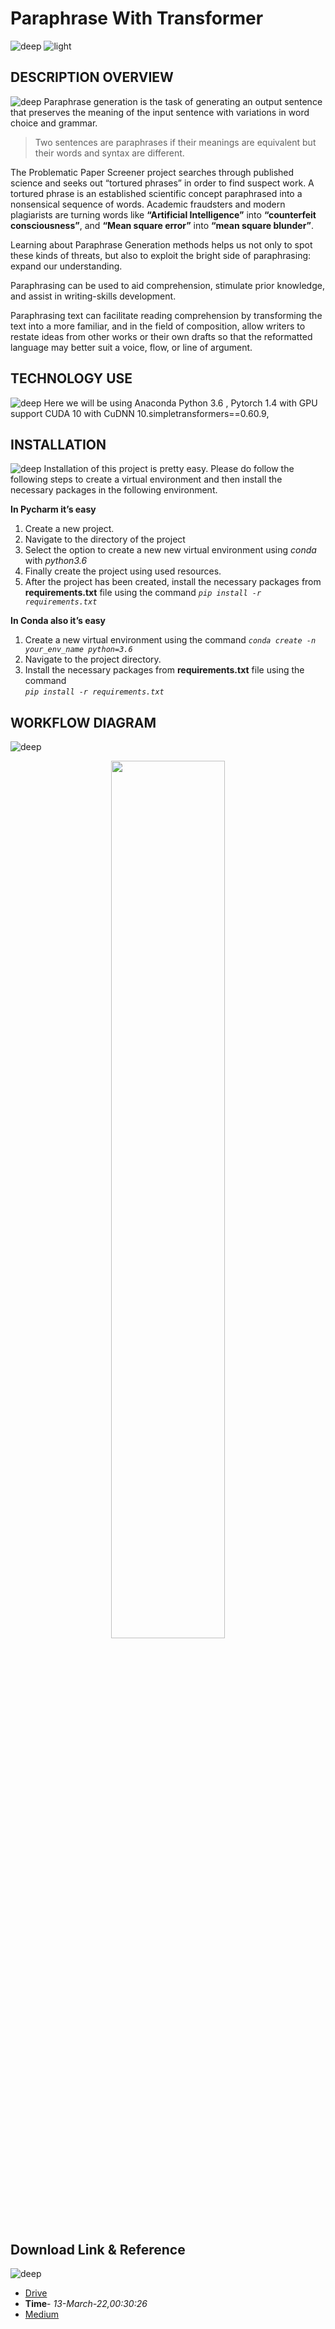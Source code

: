 # Paraphrase With Transformer
![deep](https://user-images.githubusercontent.com/12748752/181097747-f97a41d2-ebab-4295-8dae-fac47563a251.png)
![light](https://user-images.githubusercontent.com/12748752/181097751-9be22081-c630-4756-9ea8-2c27fdce6984.png)

## DESCRIPTION OVERVIEW
![deep](https://user-images.githubusercontent.com/12748752/181097747-f97a41d2-ebab-4295-8dae-fac47563a251.png)
Paraphrase generation is the task of generating an output sentence that preserves the meaning of the input sentence with variations in word choice and grammar.

> Two sentences are paraphrases if their meanings are equivalent but their words and syntax are different.

The Problematic Paper Screener project searches through published science and seeks out “tortured phrases” in order to find suspect work. A tortured phrase is an established scientific concept paraphrased into a nonsensical sequence of words. Academic fraudsters and modern plagiarists are turning words like **“Artificial Intelligence”** into **“counterfeit consciousness”**, and **“Mean square error”** into **“mean square blunder”**.

Learning about Paraphrase Generation methods helps us not only to spot these kinds of threats, but also to exploit the bright side of paraphrasing: expand our understanding.

Paraphrasing can be used to aid comprehension, stimulate prior knowledge, and assist in writing-skills development.

Paraphrasing text can facilitate reading comprehension by transforming the text into a more familiar, and in the field of composition, allow writers to restate ideas from other works or their own drafts so that the reformatted language may better suit a voice, flow, or line of argument.

## TECHNOLOGY USE
![deep](https://user-images.githubusercontent.com/12748752/181097747-f97a41d2-ebab-4295-8dae-fac47563a251.png)
Here we will be using  Anaconda Python 3.6 , Pytorch 1.4 with GPU support CUDA 10 with CuDNN 10.simpletransformers==0.60.9,



## INSTALLATION
![deep](https://user-images.githubusercontent.com/12748752/181097747-f97a41d2-ebab-4295-8dae-fac47563a251.png)
Installation of this project is pretty easy. Please do follow the following steps to create a virtual environment and then install the necessary packages in the following environment.

**In Pycharm it’s easy** 

1. Create a new project.
2. Navigate to the directory of the project
3. Select the option to create a new new virtual environment using _conda_ with _python3.6_
4. Finally create the project using used resources.
5. After the project has been created, install the necessary packages from **requirements.txt** file using the command _`pip install -r requirements.txt`_


**In Conda also it’s easy**

1. Create a new virtual environment using the command
    _`conda create -n your_env_name python=3.6`_
2. Navigate to the project directory.
3. Install the necessary packages from **requirements.txt** file using the command         
_`pip install -r requirements.txt`_

## WORKFLOW DIAGRAM
![deep](https://user-images.githubusercontent.com/12748752/181097747-f97a41d2-ebab-4295-8dae-fac47563a251.png)

<p align="center">
  <img src="https://user-images.githubusercontent.com/12748752/211254272-aff6e6f7-7966-4248-b094-c21263bcac8d.png" width=60%/>
</p>




## Download Link & Reference
![deep](https://user-images.githubusercontent.com/12748752/181097747-f97a41d2-ebab-4295-8dae-fac47563a251.png)
* [Drive](https://drive.google.com/drive/folders/1TUdS16i6qEeG7wP931IuHb4Fuq1guyPE?usp=share_link)
* **Time**- _13-March-22,00:30:26_
* [Medium](https://lopezyse.medium.com/paraphrasing-in-natural-language-processing-nlp-857c28e68488)
